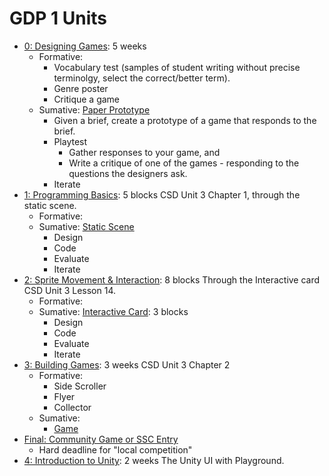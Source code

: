 # GDP 1 Units

* [0: Designing Games](0): 5 weeks
  - Formative:
    - Vocabulary test (samples of student writing without precise terminolgy, select the correct/better term).
    - Genre poster
    - Critique a game
  - Sumative: [Paper Prototype](../projects/0)
    - Given a brief, create a prototype of a game that responds to the brief.
    - Playtest
      - Gather responses to your game, and
      - Write a critique of one of the games - responding to the questions the designers ask.
    - Iterate
* [1: Programming Basics](1): 5 blocks
   CSD Unit 3 Chapter 1, through the static scene.
  - Formative:
  - Sumative: [Static Scene]()
    - Design
    - Code
    - Evaluate
    - Iterate
* [2: Sprite Movement & Interaction](2): 8 blocks
   Through the Interactive card CSD Unit 3 Lesson 14.
  - Formative:
  - Sumative: [Interactive Card](../projects/1): 3 blocks
    - Design
    - Code
    - Evaluate
    - Iterate
* [3: Building Games](3): 3 weeks
   CSD Unit 3 Chapter 2
  - Formative:
    - Side Scroller
    - Flyer
    - Collector
  - Sumative:
    - [Game](../projects/2)
* [Final: Community Game or SSC Entry](../projects/3)
    - Hard deadline for "local competition"
* [4: Introduction to Unity](4): 2 weeks
   The Unity UI with Playground.
